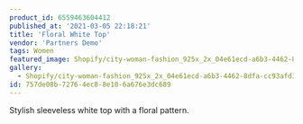 ```yaml
---
product_id: 6559463604412
published_at: '2021-03-05 22:18:21'
title: 'Floral White Top'
vendor: 'Partners Demo'
tags: Women
featured_image: Shopify/city-woman-fashion_925x_2x_04e61ecd-a6b3-4462-8dfa-cc93afd34151.jpg
gallery:
  - Shopify/city-woman-fashion_925x_2x_04e61ecd-a6b3-4462-8dfa-cc93afd34151.jpg
id: 757de08b-7276-4ec8-8e10-6a676e3dc689
---
```

<p>Stylish sleeveless white top with a floral pattern.</p>